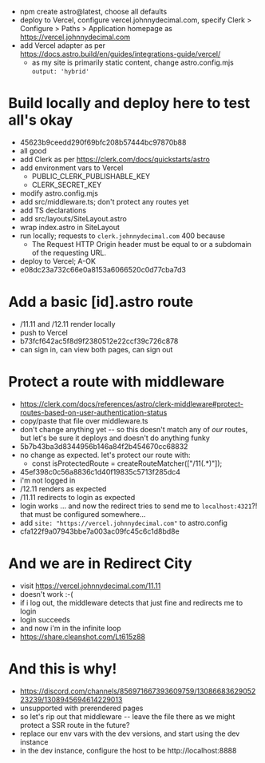 - npm create astro@latest, choose all defaults
- deploy to Vercel, configure vercel.johnnydecimal.com, specify Clerk > Configure > Paths > Application homepage as https://vercel.johnnydecimal.com
- add Vercel adapter as per https://docs.astro.build/en/guides/integrations-guide/vercel/
  - as my site is primarily static content, change astro.config.mjs `output: 'hybrid'`

# Build locally and deploy here to test all's okay

- 45623b9ceedd290f69bfc208b57444bc97870b88
- all good
- add Clerk as per https://clerk.com/docs/quickstarts/astro
- add environment vars to Vercel
  - PUBLIC_CLERK_PUBLISHABLE_KEY
  - CLERK_SECRET_KEY
- modify astro.config.mjs
- add src/middleware.ts; don't protect any routes yet
- add TS declarations
- add src/layouts/SiteLayout.astro
- wrap index.astro in SiteLayout
- run locally; requests to `clerk.johnnydecimal.com` 400 because
  - The Request HTTP Origin header must be equal to or a subdomain of the requesting URL.
- deploy to Vercel; A-OK
- e08dc23a732c66e0a8153a6066520c0d77cba7d3

# Add a basic [id].astro route

- /11.11 and /12.11 render locally
- push to Vercel
- b73fcf642ac5f8d9f2380512e22ccf39c726c878
- can sign in, can view both pages, can sign out

# Protect a route with middleware

- https://clerk.com/docs/references/astro/clerk-middleware#protect-routes-based-on-user-authentication-status
- copy/paste that file over middleware.ts
- don't change anything yet -- so this doesn't match any of _our_ routes, but let's be sure it deploys and doesn't do anything funky
- 5b7b43ba3d8344956b146a84f2b454670cc68832
- no change as expected. let's protect our route with:
  - const isProtectedRoute = createRouteMatcher(["/11(.*)"]);
- 45ef398c0c56a8836c1d40f19835c5713f285dc4
- i'm not logged in
- /12.11 renders as expected
- /11.11 redirects to login as expected
- login works ... and now the redirect tries to send me to `localhost:4321`?! that must be configured somewhere...
- add `site: "https://vercel.johnnydecimal.com"` to astro.config
- cfa122f9a07943bbe7a003ac09fc45c6c1d8bd8e

# And we are in Redirect City

- visit https://vercel.johnnydecimal.com/11.11
- doesn't work :-(
- if i log out, the middleware detects that just fine and redirects me to login
- login succeeds
- and now i'm in the infinite loop
- https://share.cleanshot.com/Lt615z88

# And this is why!

- https://discord.com/channels/856971667393609759/1308668362905223239/1308945694614229013
- unsupported with prerendered pages
- so let's rip out that middleware -- leave the file there as we might protect a SSR route in the future?
- replace our env vars with the dev versions, and start using the dev instance
- in the dev instance, configure the host to be http://localhost:8888
